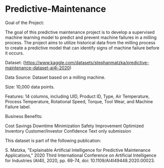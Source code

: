 # Predictive-Maintenance

Goal of the Project:

The goal of this predictive maintenance project is to develop a supervised machine learning model to predict and prevent machine failures in a milling process. The project aims to utilize historical data from the milling process to create a predictive model that can identify signs of machine failure before it occurs.

Dataset: (https://www.kaggle.com/datasets/stephanmatzka/predictive-maintenance-dataset-ai4i-2020)

Data Source: Dataset based on a milling machine.

Size: 10,000 data points.

Features: 14 columns, including UID, Product ID, Type, Air Temperature, Process Temperature, Rotational Speed, Torque, Tool Wear, and Machine Failure label.

Business Benefits:

Cost Savings
Downtime Minimization
Safety Improvement
Optimized Inventory
Customer/Investor Confidence
Text only submission

This dataset is part of the following publication:

S. Matzka, "Explainable Artificial Intelligence for Predictive Maintenance Applications," 2020 Third International Conference on Artificial Intelligence for Industries (AI4I), 2020, pp. 69-74, doi: 10.1109/AI4I49448.2020.00023.

